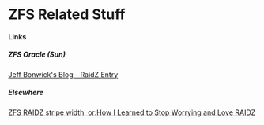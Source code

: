 # ZFS Related Stuff
#### Links
##### ZFS Oracle (Sun)
[Jeff Bonwick's Blog - RaidZ Entry](https://blogs.oracle.com/bonwick/entry/raid_z)
##### Elsewhere
[ZFS RAIDZ stripe width, or:How I Learned to Stop Worrying and Love RAIDZ](http://blog.delphix.com/matt/2014/06/06/zfs-stripe-width/)
